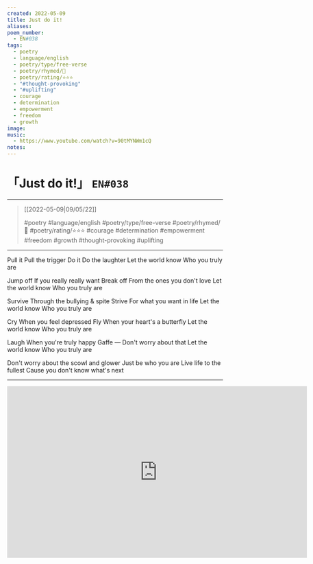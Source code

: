 ```yaml
---
created: 2022-05-09
title: Just do it!
aliases:
poem_number:
  - EN#038
tags:
  - poetry
  - language/english
  - poetry/type/free-verse
  - poetry/rhymed/🔴
  - poetry/rating/⭐⭐⭐
  - "#thought-provoking"
  - "#uplifting"
  - courage
  - determination
  - empowerment
  - freedom
  - growth
image:
music:
  - https://www.youtube.com/watch?v=90tMYNWm1cQ
notes:
---
```

# 「Just do it!」 `EN#038`

---

> [[2022-05-09|09/05/22]]
> 
> #poetry 
> #language/english 
> #poetry/type/free-verse 
> #poetry/rhymed/🔴 
> #poetry/rating/⭐⭐⭐ 
> #courage #determination #empowerment #freedom #growth #thought-provoking #uplifting 

---

   Pull it
Pull the trigger
   Do it
Do the laughter
Let the world know
Who you truly are

   Jump off
If you really really want
   Break off
From the ones you don't love
Let the world know
Who you truly are

   Survive
Through the bullying & spite
   Strive
For what you want in life
Let the world know
Who you truly are

   Cry
When you feel depressed
   Fly
When your heart's a butterfly
Let the world know
Who you truly are

   Laugh
When you're truly happy
   Gaffe —
Don't worry about that
Let the world know
Who you truly are


Don't worry about the scowl and glower
Just be who you are
Live life to the fullest
Cause you don't know what's next

---

<iframe width="700" height="400" src="https://www.youtube-nocookie.com/embed/90tMYNWm1cQ?si=eLabHa2UIdgieJ96" title="YouTube video player" frameborder="0" allow="accelerometer; autoplay; clipboard-write; encrypted-media; gyroscope; picture-in-picture; web-share" referrerpolicy="strict-origin-when-cross-origin" allowfullscreen></iframe>